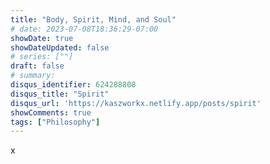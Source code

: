 ```yaml
---
title: "Body, Spirit, Mind, and Soul"
# date: 2023-07-08T18:36:29-07:00
showDate: true
showDateUpdated: false
# series: [""]
draft: false
# summary:
disqus_identifier: 624288808
disqus_title: "Spirit"
disqus_url: 'https://kaszworkx.netlify.app/posts/spirit'
showComments: true
tags: ["Philosophy"] 
---
```

x
